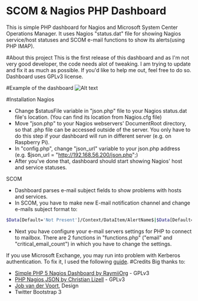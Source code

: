 # SCOM & Nagios PHP Dashboard
This is simple PHP dashboard for Nagios and Microsoft System Center Operations Manager. It uses Nagios "status.dat" file for showing Nagios service/host statuses and SCOM e-mail functions to show its alerts(using PHP IMAP).

#About this project
This is the first release of this dashboard and as I'm not very good developer, the code needs alot of tweaking. I am trying to update and fix it as much as possible. If you'd like to help me out, feel free to do so. Dashboard uses GPLv3 license.

#Example of the dashboard
![Alt text](http://i.imgur.com/BUJmphK.png "SCOM and Nagios Dashboard")

#Installation
Nagios
 - Change $statusFile variable in "json.php" file to your Nagios status.dat file's location. (You can find its location from Nagios.cfg file)
 - Move "json.php" to your Nagios webservers' DocumentRoot directory, so that .php file can be accessed outside of the server. You only have to do this step if your dashboard will run in different server (e.g. on Raspberry Pi). 
 - In "config.php", change "json_url" variable to your json.php address (e.g. $json_url = "http://192.168.56.200/json.php";)
 - After you've done that, dashboard should start showing Nagios' host and service statuses.

SCOM
 - Dashboard parses e-mail subject fields to show problems with hosts and services.
 - In SCOM, you have to make new E-mail notification channel and change e-mails subject format to:
```sh  
$Data[Default='Not Present']/Context/DataItem/AlertName$|$Data[Default='Not Present']/Context/DataItem/ManagedEntityPath$|$Data[$Data[Default='Not Present']/Context/DataItem/LastModifiedLocal$|$Data[Default='Not Present']/Context/DataItem/Severity$|
```
 - Next you have configure your e-mail servers settings for PHP to connect to mailbox. There are 2 functions in "functions.php" ("email" and "critical_email_count") in which you have to change the settings.

If you use Microsoft Exchange, you may run into problem with Kerberos authentication. To fix it, I used the following [guide].
#Credits
Big thanks to:
- [Simple PHP 5 Nagios Dashboard by RaymiiOrg] - GPLv3
- [PHP Nagios JSON by Christian Lizell] - GPLv3
- [Job van der Voort], Design
- Twitter Bootstrap 3

[guide]:http://forums.kayako.com/threads/fix-kerberos-error-on-email-parser.29626/
[Simple PHP 5 Nagios Dashboard by RaymiiOrg]:https://github.com/RaymiiOrg/simple-nagios-dashboard
[PHP Nagios JSON by Christian Lizell]:https://github.com/lizell/php-nagios-json
[Job van der Voort]:https://github.com/JobV
